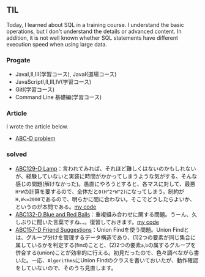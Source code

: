 ## TIL

Today, I learned about SQL in a training course. I understand the basic operations, but I don't understand the details or advanced content. In addition, it is not well known whether SQL statements have different execution speed when using large data.

### Progate

* JavaI,II,III(学習コース), JavaI(道場コース) 
* JavaScriptI,II,III,IV(学習コース)
* GitI(学習コース)
* Command Line 基礎編(学習コース)

### Article
I wrote the article below.


* [ABC-D problem](https://mirucacule.hatenablog.com/entry/2020/04/27/090908)

### solved

* [ABC129-D Lamp](https://atcoder.jp/contests/abc129/tasks/abc129_d)：言われてみれば、それほど難しくはないのかもしれないが、経験していないと実装に時間がかかってしまうような気がする、そんな感じの問題(解けなかった)。愚直にやろうとすると、各マスに対して、最悪`H*W`の計算を要するので、全体だと`O(H^2*W^2)`になってしまう。制約が`H,W<=2000`であるので、明らかに間に合わない。そこでどうしたらよいか、というのが本問である。[my code](https://atcoder.jp/contests/abc129/submissions/12426321)
* [ABC132-D Blue and Red Balls](https://atcoder.jp/contests/abc132/tasks/abc132_d)：重複組み合わせに関する問題。うーん、久しぶりに聞いた言葉ですね...。復習しておきます。[my code](https://atcoder.jp/contests/abc132/submissions/12427742)
* [ABC157-D Friend Suggestions](https://atcoder.jp/contests/abc157/tasks/abc157_d)：Union Findを使う問題。Union Findとは、グループ分けを管理するデータ構造であり、(1)2つの要素が同じ集合に属しているかを判定する(find)ことと、(2)2つの要素`a`,`b`の属するグループを併合する(union)ことが効率的に行える。初見だったので、色々調べながら書いた。一応、`Algorithms`にUnion Findのクラスを書いておいたが、動作確認をしていないので、そのうち見直します。